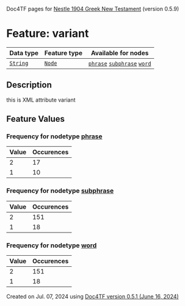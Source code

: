 Doc4TF pages for [Nestle 1904 Greek New Testament](https://github.com/saulocantanhede/tfgreek2/tree/0158b08039fb672626b3f9c2774f4d97120826fb/tf) (version 0.5.9)
# Feature: variant
Data type|Feature type|Available for nodes
---|---|---
[`String`](featuresbydatatype.md#string)|[`Node`](featuresbytype.md#node)| [`phrase`](featuresbynodetype.md#phrase)  [`subphrase`](featuresbynodetype.md#subphrase)  [`word`](featuresbynodetype.md#word) 
## Description
this is XML attribute variant
## Feature Values
### Frequency for nodetype [phrase](featuresbynodetype.md#phrase)
Value|Occurences
---|---
2|17
1|10
### Frequency for nodetype [subphrase](featuresbynodetype.md#subphrase)
Value|Occurences
---|---
2|151
1|18
### Frequency for nodetype [word](featuresbynodetype.md#word)
Value|Occurences
---|---
2|151
1|18
 

Created on Jul. 07, 2024 using [Doc4TF version 0.5.1 (June 16, 2024)](https://github.com/tonyjurg/Doc4TF/blob/main/CreateFeatureDoc.ipynb) 